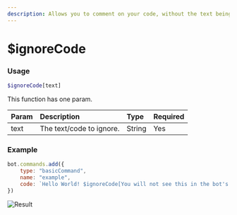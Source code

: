 ```yaml
---
description: Allows you to comment on your code, without the text being included in the bot's response.
---
```

# $ignoreCode
### Usage
```php
$ignoreCode[text]
```

This function has one param.

| Param | Description | Type | Required
| :---- | :---- | :---- | :-----
| text | The text/code to ignore. | String |Yes

### Example
```javascript
bot.commands.add({
    type: "basicCommand",
    name: "example",
    code: `Hello World! $ignoreCode[You will not see this in the bot's response]`
})
```
![Result](https://user-images.githubusercontent.com/69215413/139556001-a5158374-5ab5-4572-9308-6dbd431f70fe.png)